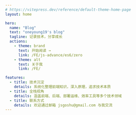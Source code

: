 ```yaml
---
# https://vitepress.dev/reference/default-theme-home-page
layout: home

hero:
  name: "Blog"
  text: "oneyoung19's blog"
  tagline: 记录技术，分享成长
  actions:
    - theme: brand
      text: 开始阅读 →
      link: /FE/js-advance/es6/zero
    - theme: alt
      text: 关于我
      link: /FE/

features:
  - title: 技术沉淀
    details: 系统化整理前端知识，深入原理，追求技术本质
  - title: 全栈视角
    details: 涵盖前端、后端、部署运维、效率工具等多个技术领域
  - title: 联系方式
    details: 欢迎通过邮箱 jsgoshu@gmail.com 与我交流
---
```


